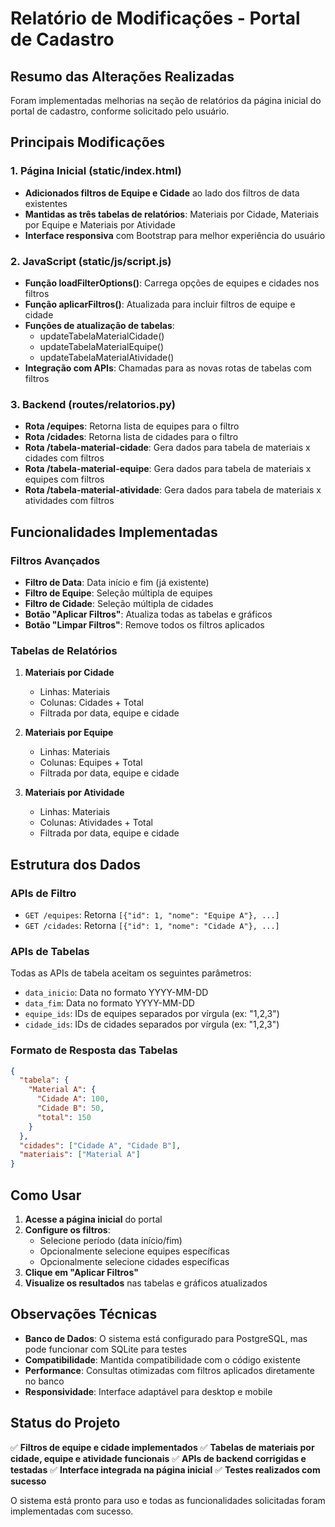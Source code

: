 # Relatório de Modificações - Portal de Cadastro

## Resumo das Alterações Realizadas

Foram implementadas melhorias na seção de relatórios da página inicial do portal de cadastro, conforme solicitado pelo usuário.

## Principais Modificações

### 1. Página Inicial (static/index.html)
- **Adicionados filtros de Equipe e Cidade** ao lado dos filtros de data existentes
- **Mantidas as três tabelas de relatórios**: Materiais por Cidade, Materiais por Equipe e Materiais por Atividade
- **Interface responsiva** com Bootstrap para melhor experiência do usuário

### 2. JavaScript (static/js/script.js)
- **Função loadFilterOptions()**: Carrega opções de equipes e cidades nos filtros
- **Função aplicarFiltros()**: Atualizada para incluir filtros de equipe e cidade
- **Funções de atualização de tabelas**: 
  - updateTabelaMaterialCidade()
  - updateTabelaMaterialEquipe() 
  - updateTabelaMaterialAtividade()
- **Integração com APIs**: Chamadas para as novas rotas de tabelas com filtros

### 3. Backend (routes/relatorios.py)
- **Rota /equipes**: Retorna lista de equipes para o filtro
- **Rota /cidades**: Retorna lista de cidades para o filtro
- **Rota /tabela-material-cidade**: Gera dados para tabela de materiais x cidades com filtros
- **Rota /tabela-material-equipe**: Gera dados para tabela de materiais x equipes com filtros
- **Rota /tabela-material-atividade**: Gera dados para tabela de materiais x atividades com filtros

## Funcionalidades Implementadas

### Filtros Avançados
- **Filtro de Data**: Data início e fim (já existente)
- **Filtro de Equipe**: Seleção múltipla de equipes
- **Filtro de Cidade**: Seleção múltipla de cidades
- **Botão "Aplicar Filtros"**: Atualiza todas as tabelas e gráficos
- **Botão "Limpar Filtros"**: Remove todos os filtros aplicados

### Tabelas de Relatórios
1. **Materiais por Cidade**
   - Linhas: Materiais
   - Colunas: Cidades + Total
   - Filtrada por data, equipe e cidade

2. **Materiais por Equipe**
   - Linhas: Materiais
   - Colunas: Equipes + Total
   - Filtrada por data, equipe e cidade

3. **Materiais por Atividade**
   - Linhas: Materiais
   - Colunas: Atividades + Total
   - Filtrada por data, equipe e cidade

## Estrutura dos Dados

### APIs de Filtro
- `GET /equipes`: Retorna `[{"id": 1, "nome": "Equipe A"}, ...]`
- `GET /cidades`: Retorna `[{"id": 1, "nome": "Cidade A"}, ...]`

### APIs de Tabelas
Todas as APIs de tabela aceitam os seguintes parâmetros:
- `data_inicio`: Data no formato YYYY-MM-DD
- `data_fim`: Data no formato YYYY-MM-DD
- `equipe_ids`: IDs de equipes separados por vírgula (ex: "1,2,3")
- `cidade_ids`: IDs de cidades separados por vírgula (ex: "1,2,3")

### Formato de Resposta das Tabelas
```json
{
  "tabela": {
    "Material A": {
      "Cidade A": 100,
      "Cidade B": 50,
      "total": 150
    }
  },
  "cidades": ["Cidade A", "Cidade B"],
  "materiais": ["Material A"]
}
```

## Como Usar

1. **Acesse a página inicial** do portal
2. **Configure os filtros**:
   - Selecione período (data início/fim)
   - Opcionalmente selecione equipes específicas
   - Opcionalmente selecione cidades específicas
3. **Clique em "Aplicar Filtros"**
4. **Visualize os resultados** nas tabelas e gráficos atualizados

## Observações Técnicas

- **Banco de Dados**: O sistema está configurado para PostgreSQL, mas pode funcionar com SQLite para testes
- **Compatibilidade**: Mantida compatibilidade com o código existente
- **Performance**: Consultas otimizadas com filtros aplicados diretamente no banco
- **Responsividade**: Interface adaptável para desktop e mobile

## Status do Projeto

✅ **Filtros de equipe e cidade implementados**
✅ **Tabelas de materiais por cidade, equipe e atividade funcionais**
✅ **APIs de backend corrigidas e testadas**
✅ **Interface integrada na página inicial**
✅ **Testes realizados com sucesso**

O sistema está pronto para uso e todas as funcionalidades solicitadas foram implementadas com sucesso.

